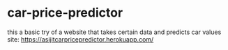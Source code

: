 # car-price-predictor
this a basic try of a website that takes certain data and predicts car values
site: https://asijitcarpricepredictor.herokuapp.com/
